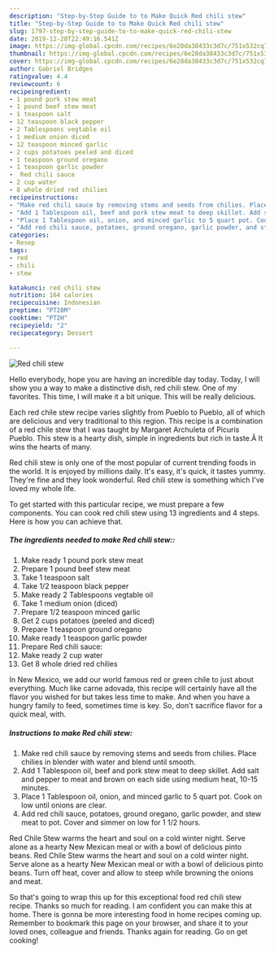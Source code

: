 ```yaml
---
description: "Step-by-Step Guide to to Make Quick Red chili stew"
title: "Step-by-Step Guide to to Make Quick Red chili stew"
slug: 1797-step-by-step-guide-to-to-make-quick-red-chili-stew
date: 2019-12-20T22:49:16.541Z
image: https://img-global.cpcdn.com/recipes/6e28da38433c3d7c/751x532cq70/red-chili-stew-recipe-main-photo.jpg
thumbnail: https://img-global.cpcdn.com/recipes/6e28da38433c3d7c/751x532cq70/red-chili-stew-recipe-main-photo.jpg
cover: https://img-global.cpcdn.com/recipes/6e28da38433c3d7c/751x532cq70/red-chili-stew-recipe-main-photo.jpg
author: Gabriel Bridges
ratingvalue: 4.4
reviewcount: 6
recipeingredient:
- 1 pound pork stew meat
- 1 pound beef stew meat
- 1 teaspoon salt
- 12 teaspoon black pepper
- 2 Tablespoons vegtable oil
- 1 medium onion diced
- 12 teaspoon minced garlic
- 2 cups potatoes peeled and diced
- 1 teaspoon ground oregano
- 1 teaspoon garlic powder
-  Red chili sauce
- 2 cup water
- 8 whole dried red chilies
recipeinstructions:
- "Make red chili sauce by removing stems and seeds from chilies. Place chilies in blender with water and blend until smooth."
- "Add 1 Tablespoon oil, beef and pork stew meat to deep skillet. Add salt and pepper to meat and brown on each side using medium heat, 10-15 minutes."
- "Place 1 Tablespoon oil, onion, and minced garlic to 5 quart pot. Cook on low until onions are clear."
- "Add red chili sauce, potatoes, ground oregano, garlic powder, and stew meat to pot. Cover and simmer on low for 1 1/2 hours."
categories:
- Resep
tags:
- red
- chili
- stew

katakunci: red chili stew
nutrition: 164 calories
recipecuisine: Indonesian
preptime: "PT28M"
cooktime: "PT2H"
recipeyield: "2"
recipecategory: Dessert

---
```



![Red chili stew](https://img-global.cpcdn.com/recipes/6e28da38433c3d7c/751x532cq70/red-chili-stew-recipe-main-photo.jpg)

Hello everybody, hope you are having an incredible day today. Today, I will show you a way to make a distinctive dish, red chili stew. One of my favorites. This time, I will make it a bit unique. This will be really delicious.

Each red chile stew recipe varies slightly from Pueblo to Pueblo, all of which are delicious and very traditional to this region. This recipe is a combination of a red chile stew that I was taught by Margaret Archuleta of Picuris Pueblo. This stew is a hearty dish, simple in ingredients but rich in taste.Â It wins the hearts of many.

Red chili stew is only one of the most popular of current trending foods in the world. It is enjoyed by millions daily. It's easy, it's quick, it tastes yummy. They're fine and they look wonderful. Red chili stew is something which I've loved my whole life.


To get started with this particular recipe, we must prepare a few components. You can cook red chili stew using 13 ingredients and 4 steps. Here is how you can achieve that.

##### The ingredients needed to make Red chili stew::

1. Make ready 1 pound pork stew meat
1. Prepare 1 pound beef stew meat
1. Take 1 teaspoon salt
1. Take 1/2 teaspoon black pepper
1. Make ready 2 Tablespoons vegtable oil
1. Take 1 medium onion (diced)
1. Prepare 1/2 teaspoon minced garlic
1. Get 2 cups potatoes (peeled and diced)
1. Prepare 1 teaspoon ground oregano
1. Make ready 1 teaspoon garlic powder
1. Prepare  Red chili sauce:
1. Make ready 2 cup water
1. Get 8 whole dried red chilies


In New Mexico, we add our world famous red or green chile to just about everything. Much like carne adovada, this recipe will certainly have all the flavor you wished for but takes less time to make. And when you have a hungry family to feed, sometimes time is key. So, don&#39;t sacrifice flavor for a quick meal, with. 

##### Instructions to make Red chili stew:

1. Make red chili sauce by removing stems and seeds from chilies. Place chilies in blender with water and blend until smooth.
1. Add 1 Tablespoon oil, beef and pork stew meat to deep skillet. Add salt and pepper to meat and brown on each side using medium heat, 10-15 minutes.
1. Place 1 Tablespoon oil, onion, and minced garlic to 5 quart pot. Cook on low until onions are clear.
1. Add red chili sauce, potatoes, ground oregano, garlic powder, and stew meat to pot. Cover and simmer on low for 1 1/2 hours.


Red Chile Stew warms the heart and soul on a cold winter night. Serve alone as a hearty New Mexican meal or with a bowl of delicious pinto beans. Red Chile Stew warms the heart and soul on a cold winter night. Serve alone as a hearty New Mexican meal or with a bowl of delicious pinto beans. Turn off heat, cover and allow to steep while browning the onions and meat. 

So that's going to wrap this up for this exceptional food red chili stew recipe. Thanks so much for reading. I am confident you can make this at home. There is gonna be more interesting food in home recipes coming up. Remember to bookmark this page on your browser, and share it to your loved ones, colleague and friends. Thanks again for reading. Go on get cooking!
